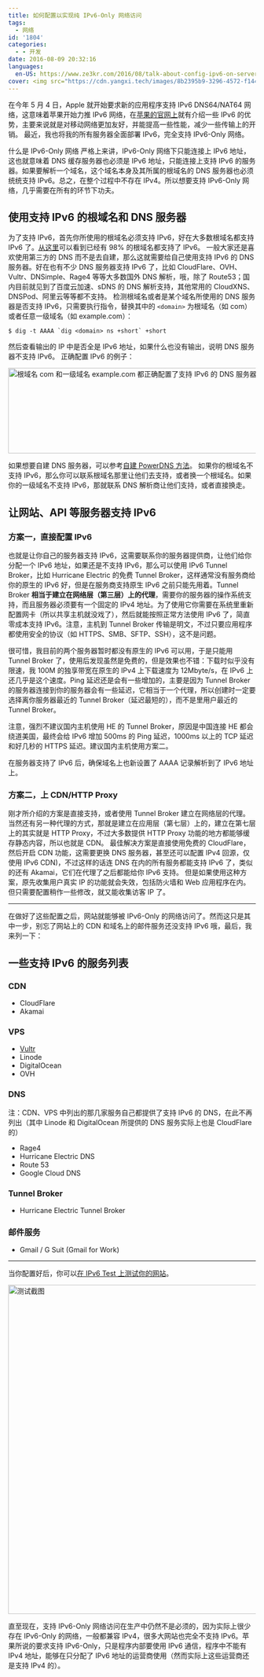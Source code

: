 ```yaml
---
title: 如何配置以实现纯 IPv6-Only 网络访问
tags:
  - 网络
id: '1804'
categories:
  - - 开发
date: 2016-08-09 20:32:16
languages:
  en-US: https://www.ze3kr.com/2016/08/talk-about-config-ipv6-on-server/
cover: <img src="https://cdn.yangxi.tech/images/8b2395b9-3296-4572-f144-8a299767a900/extra" alt="测试截图" width="1008" height="670"/>
---
```


在今年 5 月 4 日，Apple 就开始要求新的应用程序支持 IPv6 DNS64/NAT64 网络，这意味着苹果开始力推 IPv6 网络，在[苹果的官网上](https://developer.apple.com/library/mac/documentation/NetworkingInternetWeb/Conceptual/NetworkingOverview/UnderstandingandPreparingfortheIPv6Transition/UnderstandingandPreparingfortheIPv6Transition.html#//apple_ref/doc/uid/TP40010220-CH213-SW1)就有介绍一些 IPv6 的优势，主要来说就是对移动网络更加友好，并能提高一些性能，减少一些传输上的开销。 最近，我也将我的所有服务器全面部署 IPv6，完全支持 IPv6-Only 网络。
<!-- more -->

什么是 IPv6-Only 网络 严格上来讲，IPv6-Only 网络下只能连接上 IPv6 地址，这也就意味着 DNS 缓存服务器也必须是 IPv6 地址，只能连接上支持 IPv6 的服务器。如果要解析一个域名，这个域名本身及其所属的根域名的 DNS 服务器也必须统统支持 IPv6。总之，在整个过程中不存在 IPv4。所以想要支持 IPv6-Only 网络，几乎需要在所有的环节下功夫。

## 使用支持 IPv6 的根域名和 DNS 服务器

为了支持 IPv6，首先你所使用的根域名必须支持 IPv6，好在大多数根域名都支持 IPv6 了。[从这里](http://bgp.he.net/ipv6-progress-report.cgi)可以看到已经有 98% 的根域名都支持了 IPv6。 一般大家还是喜欢使用第三方的 DNS 而不是去自建，那么这就需要给自己使用支持 IPv6 的 DNS 服务器。好在也有不少 DNS 服务器支持 IPv6 了，比如 CloudFlare、OVH、Vultr、DNSimple、Rage4 等等大多数国外 DNS 解析，哦，除了 Route53；国内目前就见到了百度云加速、sDNS 的 DNS 解析支持，其他常用的 CloudXNS、DNSPod、阿里云等等都不支持。 检测根域名或者是某个域名所使用的 DNS 服务器是否支持 IPv6，只需要执行指令，替换其中的 `<domain>` 为根域名（如 com）或者任意一级域名（如 example.com）：

```
$ dig -t AAAA `dig <domain> ns +short` +short
```

然后查看输出的 IP 中是否全是 IPv6 地址，如果什么也没有输出，说明 DNS 服务器不支持 IPv6。 正确配置 IPv6 的例子：

<img src="https://cdn.yangxi.tech/images/e81dd301-947a-4e87-694e-7f0d29a9f300/extra" alt="根域名 com 和一级域名 example.com 都正确配置了支持 IPv6 的 DNS 服务器" width="772" height="174"/>

如果想要自建 DNS 服务器，可以参考[自建 PowerDNS 方法](https://www.guozeyu.com/2016/08/self-host-dns/)。 如果你的根域名不支持 IPv6，那么你可以联系根域名那里让他们去支持，或者换一个根域名。如果你的一级域名不支持 IPv6，那就联系 DNS 解析商让他们支持，或者直接换走。

## 让网站、API 等服务器支持 IPv6

### 方案一，直接配置 IPv6

也就是让你自己的服务器支持 IPv6，这需要联系你的服务器提供商，让他们给你分配一个 IPv6 地址，如果还是不支持 IPv6，那么可以使用 IPv6 Tunnel Broker，比如 Hurricane Electric 的免费 Tunnel Broker，这样通常没有服务商给你的原生的 IPv6 好，但是在服务商支持原生 IPv6 之前只能先用着。Tunnel Broker **相当于建立在网络层（第三层）上的代理**，需要你的服务器的操作系统支持，而且服务器必须要有一个固定的 IPv4 地址。为了使用它你需要在系统里重新配置网卡（所以共享主机就没戏了），然后就能按照正常方法使用 IPv6 了，简直零成本支持 IPv6。注意，主机到 Tunnel Broker 传输是明文，不过只要应用程序都使用安全的协议（如 HTTPS、SMB、SFTP、SSH），这不是问题。

很可惜，我目前的两个服务器暂时都没有原生的 IPv6 可以用，于是只能用 Tunnel Broker 了，使用后发现虽然是免费的，但是效果也不错：下载时似乎没有限速，我 100M 的独享带宽在原生的 IPv4 上下载速度为 12Mbyte/s，在 IPv6 上还几乎是这个速度。Ping 延迟还是会有一些增加的，主要是因为 Tunnel Broker 的服务器连接到你的服务器会有一些延迟，它相当于一个代理，所以创建时一定要选择离你服务器最近的 Tunnel Broker（延迟最短的），而不是里用户最近的 Tunnel Broker。

注意，强烈不建议国内主机使用 HE 的 Tunnel Broker，原因是中国连接 HE 都会绕道美国，最终会给 IPv6 增加 500ms 的 Ping 延迟，1000ms 以上的 TCP 延迟和好几秒的 HTTPS 延迟。建议国内主机使用方案二。

在服务器支持了 IPv6 后，确保域名上也新设置了 AAAA 记录解析到了 IPv6 地址上。

### 方案二，上 CDN/HTTP Proxy

刚才所介绍的方案是直接支持，或者使用 Tunnel Broker 建立在网络层的代理。当然还有另一种代理的方式，那就是建立在应用层（第七层）上的，建立在第七层上的其实就是 HTTP Proxy，不过大多数提供 HTTP Proxy 功能的地方都能够缓存静态内容，所以也就是 CDN。 最佳解决方案是直接使用免费的 CloudFlare，然后开启 CDN 功能，这需要更换 DNS 服务器，甚至还可以配置 IPv4 回源，仅使用 IPv6 CDN)，不过这样的话连 DNS 在内的所有服务都能支持 IPv6 了，类似的还有 Akamai，它们在代理了之后都能给你 IPv6 支持。 但是如果使用这种方案，原先收集用户真实 IP 的功能就会失效，包括防火墙和 Web 应用程序在内。但只需要配置稍作一些修改，就又能收集访客 IP 了。

* * *

在做好了这些配置之后，网站就能够被 IPv6-Only 的网络访问了。然而这只是其中一步，别忘了网站上的 CDN 和域名上的邮件服务还没支持 IPv6 哦，最后，我来列一下：

## 一些支持 IPv6 的服务列表

### CDN

*   CloudFlare
*   Akamai

### VPS

*   [Vultr](https://www.vultr.com/?ref=6886257)
*   Linode
*   DigitalOcean
*   OVH

### DNS

注：CDN、VPS 中列出的那几家服务自己都提供了支持 IPv6 的 DNS，在此不再列出（其中 Linode 和 DigitalOcean 所提供的 DNS 服务实际上也是 CloudFlare 的）

*   Rage4
*   Hurricane Electric DNS
*   Route 53
*   Google Cloud DNS

### Tunnel Broker

*   Hurricane Electric Tunnel Broker

### 邮件服务

*   Gmail / G Suit (Gmail for Work)

* * *

当你配置好后，你可以[在 IPv6 Test 上测试你的网站](http://ipv6-test.com/validate.php)。

<img src="https://cdn.yangxi.tech/images/8b2395b9-3296-4572-f144-8a299767a900/extra" alt="测试截图" width="1008" height="670"/>

直至现在，支持 IPv6-Only 网络访问在生产中仍然不是必须的，因为实际上很少存在 IPv6-Only 的网络，一般都兼容 IPv4，很多大网站也完全不支持 IPv6。苹果所说的要求支持 IPv6-Only，只是程序内部要使用 IPv6 通信，程序中不能有 IPv4 地址，能够在只分配了 IPv6 地址的运营商使用（然而实际上这些运营商还是支持 IPv4 的）。
